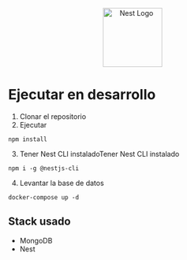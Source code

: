 <p align="center">
  <a href="http://nestjs.com/" target="blank"><img src="https://nestjs.com/img/logo-small.svg" width="120" alt="Nest Logo" /></a>
</p>

# Ejecutar en desarrollo

1. Clonar el repositorio
2. Ejecutar

```
npm install
```

3. Tener Nest CLI instaladoTener Nest CLI instalado

```
npm i -g @nestjs-cli
```

4. Levantar la base de datos

```
docker-compose up -d
```

## Stack usado

- MongoDB
- Nest
